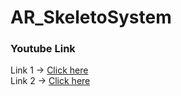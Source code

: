 # AR_SkeletoSystem
<h3>Youtube Link </h3> 
Link 1 -> <a href="https://youtu.be/MDtZ2KXTTxM">Click here</a>
<br>
Link 2 -> <a href="https://youtu.be/9hlHUfk3z5o">Click here</a>
